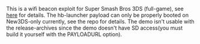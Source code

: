 This is a wifi beacon exploit for Super Smash Bros 3DS (full-game), see
[here](https://github.com/yellows8/3ds_smashbroshax) for details. The
hb-launcher payload can only be properly booted on New3DS-only
currently, see the repo for details. The demo isn't usable with the
release-archives since the demo doesn't have SD access(you must build it
yourself with the PAYLOADURL option).